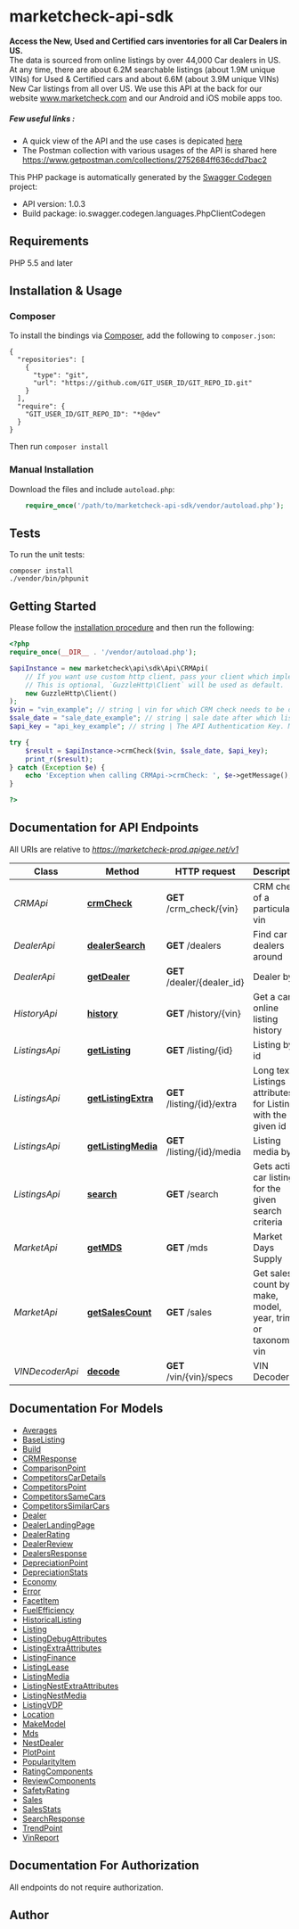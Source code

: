 # marketcheck-api-sdk
<b>Access the New, Used and Certified cars inventories for all Car Dealers in US.</b> <br/>The data is sourced from online listings by over 44,000 Car dealers in US. At any time, there are about 6.2M searchable listings (about 1.9M unique VINs) for Used & Certified cars and about 6.6M (about 3.9M unique VINs) New Car listings from all over US. We use this API at the back for our website <a href='https://www.marketcheck.com' target='_blank'>www.marketcheck.com</a> and our Android and iOS mobile apps too.<br/><h5> Few useful links : </h5><ul><li>A quick view of the API and the use cases is depicated <a href='https://portals.marketcheck.com/mcapi/' target='_blank'>here</a></li><li>The Postman collection with various usages of the API is shared here https://www.getpostman.com/collections/2752684ff636cdd7bac2</li></ul>

This PHP package is automatically generated by the [Swagger Codegen](https://github.com/swagger-api/swagger-codegen) project:

- API version: 1.0.3
- Build package: io.swagger.codegen.languages.PhpClientCodegen

## Requirements

PHP 5.5 and later

## Installation & Usage
### Composer

To install the bindings via [Composer](http://getcomposer.org/), add the following to `composer.json`:

```
{
  "repositories": [
    {
      "type": "git",
      "url": "https://github.com/GIT_USER_ID/GIT_REPO_ID.git"
    }
  ],
  "require": {
    "GIT_USER_ID/GIT_REPO_ID": "*@dev"
  }
}
```

Then run `composer install`

### Manual Installation

Download the files and include `autoload.php`:

```php
    require_once('/path/to/marketcheck-api-sdk/vendor/autoload.php');
```

## Tests

To run the unit tests:

```
composer install
./vendor/bin/phpunit
```

## Getting Started

Please follow the [installation procedure](#installation--usage) and then run the following:

```php
<?php
require_once(__DIR__ . '/vendor/autoload.php');

$apiInstance = new marketcheck\api\sdk\Api\CRMApi(
    // If you want use custom http client, pass your client which implements `GuzzleHttp\ClientInterface`.
    // This is optional, `GuzzleHttp\Client` will be used as default.
    new GuzzleHttp\Client()
);
$vin = "vin_example"; // string | vin for which CRM check needs to be done
$sale_date = "sale_date_example"; // string | sale date after which listing has appeared or not
$api_key = "api_key_example"; // string | The API Authentication Key. Mandatory with all API calls.

try {
    $result = $apiInstance->crmCheck($vin, $sale_date, $api_key);
    print_r($result);
} catch (Exception $e) {
    echo 'Exception when calling CRMApi->crmCheck: ', $e->getMessage(), PHP_EOL;
}

?>
```

## Documentation for API Endpoints

All URIs are relative to *https://marketcheck-prod.apigee.net/v1*

Class | Method | HTTP request | Description
------------ | ------------- | ------------- | -------------
*CRMApi* | [**crmCheck**](docs/Api/CRMApi.md#crmcheck) | **GET** /crm_check/{vin} | CRM check of a particular vin
*DealerApi* | [**dealerSearch**](docs/Api/DealerApi.md#dealersearch) | **GET** /dealers | Find car dealers around
*DealerApi* | [**getDealer**](docs/Api/DealerApi.md#getdealer) | **GET** /dealer/{dealer_id} | Dealer by id
*HistoryApi* | [**history**](docs/Api/HistoryApi.md#history) | **GET** /history/{vin} | Get a cars online listing history
*ListingsApi* | [**getListing**](docs/Api/ListingsApi.md#getlisting) | **GET** /listing/{id} | Listing by id
*ListingsApi* | [**getListingExtra**](docs/Api/ListingsApi.md#getlistingextra) | **GET** /listing/{id}/extra | Long text Listings attributes for Listing with the given id
*ListingsApi* | [**getListingMedia**](docs/Api/ListingsApi.md#getlistingmedia) | **GET** /listing/{id}/media | Listing media by id
*ListingsApi* | [**search**](docs/Api/ListingsApi.md#search) | **GET** /search | Gets active car listings for the given search criteria
*MarketApi* | [**getMDS**](docs/Api/MarketApi.md#getmds) | **GET** /mds | Market Days Supply
*MarketApi* | [**getSalesCount**](docs/Api/MarketApi.md#getsalescount) | **GET** /sales | Get sales count by make, model, year, trim or taxonomy vin
*VINDecoderApi* | [**decode**](docs/Api/VINDecoderApi.md#decode) | **GET** /vin/{vin}/specs | VIN Decoder


## Documentation For Models

 - [Averages](docs/Model/Averages.md)
 - [BaseListing](docs/Model/BaseListing.md)
 - [Build](docs/Model/Build.md)
 - [CRMResponse](docs/Model/CRMResponse.md)
 - [ComparisonPoint](docs/Model/ComparisonPoint.md)
 - [CompetitorsCarDetails](docs/Model/CompetitorsCarDetails.md)
 - [CompetitorsPoint](docs/Model/CompetitorsPoint.md)
 - [CompetitorsSameCars](docs/Model/CompetitorsSameCars.md)
 - [CompetitorsSimilarCars](docs/Model/CompetitorsSimilarCars.md)
 - [Dealer](docs/Model/Dealer.md)
 - [DealerLandingPage](docs/Model/DealerLandingPage.md)
 - [DealerRating](docs/Model/DealerRating.md)
 - [DealerReview](docs/Model/DealerReview.md)
 - [DealersResponse](docs/Model/DealersResponse.md)
 - [DepreciationPoint](docs/Model/DepreciationPoint.md)
 - [DepreciationStats](docs/Model/DepreciationStats.md)
 - [Economy](docs/Model/Economy.md)
 - [Error](docs/Model/Error.md)
 - [FacetItem](docs/Model/FacetItem.md)
 - [FuelEfficiency](docs/Model/FuelEfficiency.md)
 - [HistoricalListing](docs/Model/HistoricalListing.md)
 - [Listing](docs/Model/Listing.md)
 - [ListingDebugAttributes](docs/Model/ListingDebugAttributes.md)
 - [ListingExtraAttributes](docs/Model/ListingExtraAttributes.md)
 - [ListingFinance](docs/Model/ListingFinance.md)
 - [ListingLease](docs/Model/ListingLease.md)
 - [ListingMedia](docs/Model/ListingMedia.md)
 - [ListingNestExtraAttributes](docs/Model/ListingNestExtraAttributes.md)
 - [ListingNestMedia](docs/Model/ListingNestMedia.md)
 - [ListingVDP](docs/Model/ListingVDP.md)
 - [Location](docs/Model/Location.md)
 - [MakeModel](docs/Model/MakeModel.md)
 - [Mds](docs/Model/Mds.md)
 - [NestDealer](docs/Model/NestDealer.md)
 - [PlotPoint](docs/Model/PlotPoint.md)
 - [PopularityItem](docs/Model/PopularityItem.md)
 - [RatingComponents](docs/Model/RatingComponents.md)
 - [ReviewComponents](docs/Model/ReviewComponents.md)
 - [SafetyRating](docs/Model/SafetyRating.md)
 - [Sales](docs/Model/Sales.md)
 - [SalesStats](docs/Model/SalesStats.md)
 - [SearchResponse](docs/Model/SearchResponse.md)
 - [TrendPoint](docs/Model/TrendPoint.md)
 - [VinReport](docs/Model/VinReport.md)


## Documentation For Authorization

 All endpoints do not require authorization.


## Author




